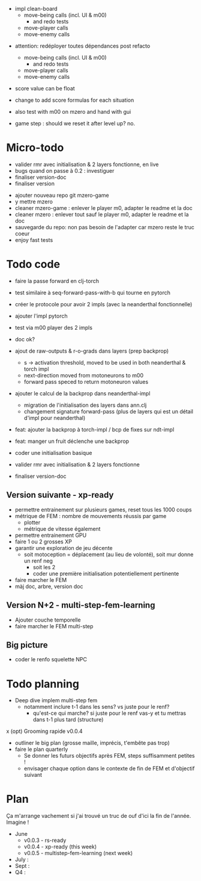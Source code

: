 + impl clean-board
  - move-being calls (incl. UI & m00)
	- and redo tests
  - move-player calls 
  - move-enemy calls

- attention: redéployer toutes dépendances post refacto
  - move-being calls (incl. UI & m00)
	- and redo tests
  - move-player calls 
  - move-enemy calls


- score value can be float
- change to add score formulas for each situation
- also test with m00 on mzero and hand with gui
- game step : should we reset it after level up? no. 

# Micro-todo
+ valider rmr avec initialisation & 2 layers fonctionne, en live
+ bugs quand on passe à 0.2 : investiguer
+ finaliser version-doc
+ finaliser version
- ajouter nouveau repo git mzero-game
- y mettre mzero
- cleaner mzero-game : enlever le player m0, adapter le readme et la doc
- cleaner mzero : enlever tout sauf le player m0, adapter le readme et la doc
- sauvegarde du repo: non pas besoin de l'adapter car mzero reste le truc coeur
- enjoy fast tests

# Todo code
+ faire la passe forward en clj-torch
 + test similaire à seq-forward-pass-with-b qui tourne en pytorch
 + créer le protocole pour avoir 2 impls (avec la neanderthal fonctionnelle)
 + ajouter l'impl pytorch
 + test via m00 player des 2 impls
 + doc ok?

+ ajout de raw-outputs & r-o-grads dans layers (prep backprop)
  + s -> activation threshold, moved to be used in both neanderthal & torch impl
  + next-direction moved from motoneurons to m00
  + forward pass speced to return motoneuron values
	
+ ajouter le calcul de la backprop dans neanderthal-impl
  + migration de l'initialisation des layers dans ann.clj
  + changement signature forward-pass (plus de layers qui est un détail d'impl pour neanderthal)

+ feat: ajouter la backprop à torch-impl / bcp de fixes sur ndt-impl

+ feat: manger un fruit déclenche une backprop
+ coder une initialisation basique
+ valider rmr avec initialisation & 2 layers fonctionne
+ finaliser version-doc

## Version suivante - xp-ready
- permettre entrainement sur plusieurs games, reset tous les 1000 coups
- métrique de FEM : nombre de mouvements réussis par game
  - plotter
  - métrique de vitesse également
- permettre entrainement GPU
- faire 1 ou 2 grosses XP
- garantir une exploration de jeu décente
  - soit motoception = déplacement (au lieu de volonté), soit mur donne un renf neg
	- soit les 2
	- coder une première initialisation potentiellement pertinente
- faire marcher le FEM
- màj doc, arbre, version doc

## Version N+2 - multi-step-fem-learning
- Ajouter couche temporelle
- faire marcher le FEM multi-step

## Big picture
- coder le renfo squelette NPC

# Todo planning
+ Deep dive implem multi-step fem
  - notamment inclure t-1 dans les sens? vs juste pour le renf?
	- qu'est-ce qui marche? si juste pour le renf vas-y et tu mettras dans t-1 plus tard (structure)

x (opt) Grooming rapide v0.0.4
- outliner le big plan (grosse maille, imprécis, t'embête pas trop)
- faire le plan quarterly
  - Se donner les futurs objectifs après FEM, steps suffisamment petites !
  - envisager chaque option dans le contexte de fin de FEM et d'objectif suivant

# Plan
Ça m'arrange vachement si j'ai trouvé un truc de ouf d'ici la fin de l'année. Imagine !

- June
  - v0.0.3 - rs-ready
  - v0.0.4 - xp-ready (this week)
  - v0.0.5 - multistep-fem-learning (next week)
- July : 
- Sept : 
- Q4 : 

